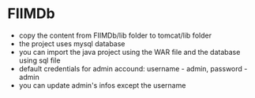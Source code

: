 # FIIMDb

- copy the content from FIIMDb/lib folder to tomcat/lib folder
- the project uses mysql database
- you can import the java project using the WAR file and the database using sql file
- default credentials for admin accound: username - admin, password - admin
- you can update admin's infos except the username
